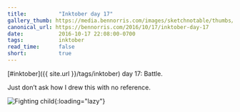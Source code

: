 ```yaml
---
title:          "Inktober day 17"
gallery_thumb: https://media.bennorris.com/images/sketchnotable/thumbs/inktober-day-17.jpg
canonical_url: https://bennorris.com/2016/10/17/inktober-day-17
date:           2016-10-17 22:08:00-0700
tags:           inktober
read_time:      false
short:          true
---
```

[#inktober]({{ site.url }}/tags/inktober) day 17: Battle.

Just don’t ask how I drew this with no reference.

![Fighting child](https://media.bennorris.com/images/sketchnotable/inktober-2016/inktober-day-17.jpg){:loading="lazy"}
